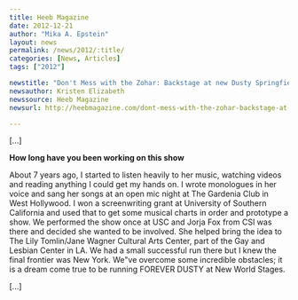 ```yaml
---
title: Heeb Magazine
date: 2012-12-21
author: "Mika A. Epstein"
layout: news
permalink: /news/2012/:title/
categories: [News, Articles]
tags: ["2012"]

newstitle: "Don't Mess with the Zohar: Backstage at new Dusty Springfield Musical  "
newsauthor: Kristen Elizabeth
newssource: Heeb Magazine
newsurl: http://heebmagazine.com/dont-mess-with-the-zohar-backstage-at-new-dusty-springfield-musical/41497

---
```


[...]

**How long have you been working on this show**

About 7 years ago, I started to listen heavily to her music, watching videos and reading anything I could get my hands on. I wrote monologues in her voice and sang her songs at an open mic night at The Gardenia Club in West Hollywood. I won a screenwriting grant at University of Southern California and used that to get some musical charts in order and prototype a show. We performed the show once at USC and Jorja Fox from CSI was there and decided she wanted to be involved. She helped bring the idea to The Lily Tomlin/Jane Wagner Cultural Arts Center, part of the Gay and Lesbian Center in LA. We had a small successful run there but I knew the final frontier was New York. We"ve overcome some incredible obstacles; it is a dream come true to be running FOREVER DUSTY at New World Stages.

[...]
